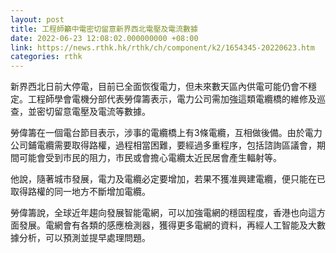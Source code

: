 ```yaml
---
layout: post
title: 工程師籲中電密切留意新界西北電壓及電流數據
date: 2022-06-23 12:08:02.000000000 +08:00
link: https://news.rthk.hk/rthk/ch/component/k2/1654345-20220623.htm
categories: rthk
---
```


新界西北日前大停電，目前已全面恢復電力，但未來數天區內供電可能仍會不穩定。工程師學會電機分部代表勞偉籌表示，電力公司需加強這類電纜橋的維修及巡查，並密切留意電壓及電流等數據。

勞偉籌在一個電台節目表示，涉事的電纜橋上有3條電纜，互相做後備。由於電力公司鋪電纜需要取得路權，過程相當困難，要經過多重程序，包括諮詢區議會，期間可能會受到市民的阻力，市民或會擔心電纜太近民居會產生輻射等。

他說，隨著城市發展，電力及電纜必定要增加，若果不獲准興建電纜，便只能在已取得路權的同一地方不斷增加電纜。

勞偉籌說，全球近年趨向發展智能電網，可以加強電網的穩固程度，香港也向這方面發展。電網會有各類的感應檢測器，獲得更多電網的資料，再經人工智能及大數據分析，可以預測並提早處理問題。
